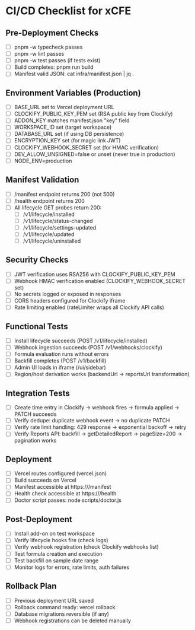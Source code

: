 # CI/CD Checklist for xCFE

## Pre-Deployment Checks
- [ ] pnpm -w typecheck passes
- [ ] pnpm -w lint passes
- [ ] pnpm -w test passes (if tests exist)
- [ ] Build completes: pnpm run build
- [ ] Manifest valid JSON: cat infra/manifest.json | jq .

## Environment Variables (Production)
- [ ] BASE_URL set to Vercel deployment URL
- [ ] CLOCKIFY_PUBLIC_KEY_PEM set (RSA public key from Clockify)
- [ ] ADDON_KEY matches manifest.json "key" field
- [ ] WORKSPACE_ID set (target workspace)
- [ ] DATABASE_URL set (if using DB persistence)
- [ ] ENCRYPTION_KEY set (for magic link JWT)
- [ ] CLOCKIFY_WEBHOOK_SECRET set (for HMAC verification)
- [ ] DEV_ALLOW_UNSIGNED=false or unset (never true in production)
- [ ] NODE_ENV=production

## Manifest Validation
- [ ] /manifest endpoint returns 200 (not 500)
- [ ] /health endpoint returns 200
- [ ] All lifecycle GET probes return 200:
  - [ ] /v1/lifecycle/installed
  - [ ] /v1/lifecycle/status-changed
  - [ ] /v1/lifecycle/settings-updated
  - [ ] /v1/lifecycle/updated
  - [ ] /v1/lifecycle/uninstalled

## Security Checks
- [ ] JWT verification uses RSA256 with CLOCKIFY_PUBLIC_KEY_PEM
- [ ] Webhook HMAC verification enabled (CLOCKIFY_WEBHOOK_SECRET set)
- [ ] No secrets logged or exposed in responses
- [ ] CORS headers configured for Clockify iframe
- [ ] Rate limiting enabled (rateLimiter wraps all Clockify API calls)

## Functional Tests
- [ ] Install lifecycle succeeds (POST /v1/lifecycle/installed)
- [ ] Webhook ingestion succeeds (POST /v1/webhooks/clockify)
- [ ] Formula evaluation runs without errors
- [ ] Backfill completes (POST /v1/backfill)
- [ ] Admin UI loads in iframe (/ui/sidebar)
- [ ] Region/host derivation works (backendUrl → reportsUrl transformation)

## Integration Tests
- [ ] Create time entry in Clockify → webhook fires → formula applied → PATCH succeeds
- [ ] Verify dedupe: duplicate webhook event → no duplicate PATCH
- [ ] Verify rate limit handling: 429 response → exponential backoff → retry
- [ ] Verify Reports API: backfill → getDetailedReport → pageSize=200 → pagination works

## Deployment
- [ ] Vercel routes configured (vercel.json)
- [ ] Build succeeds on Vercel
- [ ] Manifest accessible at https://<deployment>/manifest
- [ ] Health check accessible at https://<deployment>/health
- [ ] Doctor script passes: node scripts/doctor.js

## Post-Deployment
- [ ] Install add-on on test workspace
- [ ] Verify lifecycle hooks fire (check logs)
- [ ] Verify webhook registration (check Clockify webhooks list)
- [ ] Test formula creation and execution
- [ ] Test backfill on sample date range
- [ ] Monitor logs for errors, rate limits, auth failures

## Rollback Plan
- [ ] Previous deployment URL saved
- [ ] Rollback command ready: vercel rollback
- [ ] Database migrations reversible (if any)
- [ ] Webhook registrations can be deleted manually
